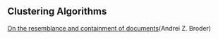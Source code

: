 ## Clustering Algorithms

[On the resemblance and containment of documents](http://gatekeeper.dec.com/ftp/pub/dec/SRC/publications/broder/positano-final-wpnums.pdf)(Andrei Z. Broder)
